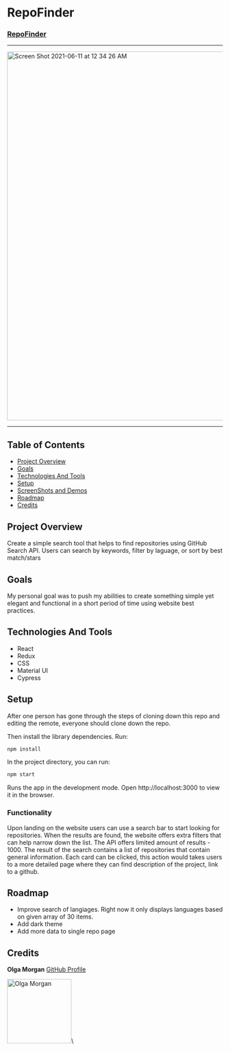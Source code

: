 # RepoFinder
### [RepoFinder](https://github.com/scripka/repo-finder/pull/5)

---

<img width="860" alt="Screen Shot 2021-06-11 at 12 34 26 AM" src="https://user-images.githubusercontent.com/66269306/121641794-e0a27300-ca4c-11eb-8160-dbf867643147.png">

---

## Table of Contents

* [Project Overview](#project-overview)
* [Goals](#goals)
* [Technologies And Tools](#technologies-and-tools)
* [Setup](#setup)
* [ScreenShots and Demos](#screenshots-and-demos)
* [Roadmap](#roadmap)
* [Credits](#credits)

## Project Overview

Create a simple search tool that helps to find repositories using GitHub Search API. Users can search by keywords, filter by laguage, or sort by best match/stars

## Goals

My personal goal was to push my abilities to create something simple yet elegant and functional in a short period of time using website best practices.

## Technologies And Tools

* React
* Redux
* CSS
* Material UI
* Cypress

## Setup

After one person has gone through the steps of cloning down this repo and editing the remote, everyone should clone down the repo.

Then install the library dependencies. Run:

```bash
npm install
```

In the project directory, you can run:

```bash
npm start
```

Runs the app in the development mode.
Open http://localhost:3000 to view it in the browser.

### Functionality

Upon landing on the website users can use a search bar to start looking for repositories. When the results are found, the website offers extra filters that can help narrow down the list. The API offers limited amount of results - 1000. The result of the search contains a list of repositories that contain general information. Each card can be clicked, this action would takes users to a more detailed page where they can find description of the project, link to a github.

## Roadmap

* Improve search of langiages. Right now it only displays languages based on given array of 30 items.
* Add dark theme
* Add more data to single repo page

## Credits

**Olga Morgan**
[GitHub Profile](https://github.com/scripka)

<img src="https://avatars0.githubusercontent.com/u/66269306?s=400&u=b59f8ccc1002269319d952aa028ee270629b2ead&v=4" alt="Olga Morgan"
 width="150" height="auto" />\
